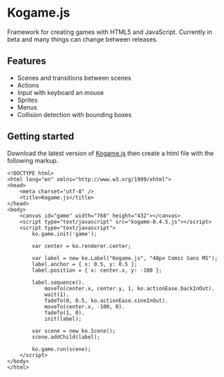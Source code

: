 Kogame.js
=========
Framework for creating games with HTML5 and JavaScript. Currently in beta and many things can change between releases.

Features
--------
* Scenes and transitions between scenes
* Actions
* Input with keyboard an mouse
* Sprites
* Menus
* Collision detection with bounding boxes

Getting started
---------------
Download the latest version of [Kogame.js](https://raw.github.com/kobingo/kogame.js/master/kogame-0.4.5.js) 
then create a html file with the following markup.

    <!DOCTYPE html>
    <html lang="en" xmlns="http://www.w3.org/1999/xhtml">
    <head>
        <meta charset="utf-8" />
        <title>Kogame.js</title>
    </head>
    <body>
        <canvas id="game" width="768" height="432"></canvas>
        <script type="text/javascript" src="kogame-0.4.5.js"></script>
        <script type="text/javascript">
            ko.game.init('game');
    
            var center = ko.renderer.center;
    
            var label = new ko.Label("Kogame.js", "48px Comic Sans MS");
            label.anchor = { x: 0.5, y: 0.5 };
            label.position = { x: center.x, y: -100 };
            
            label.sequence().
                moveTo(center.x, center.y, 1, ko.actionEase.backInOut).
            	wait(1).
            	fadeTo(0, 0.5, ko.actionEase.sineInOut).
            	moveTo(center.x, -100, 0).
            	fadeTo(1, 0).
            	init(label);
    
            var scene = new ko.Scene();
            scene.addChild(label);
    
            ko.game.run(scene);
        </script>
    </body>
    </html>